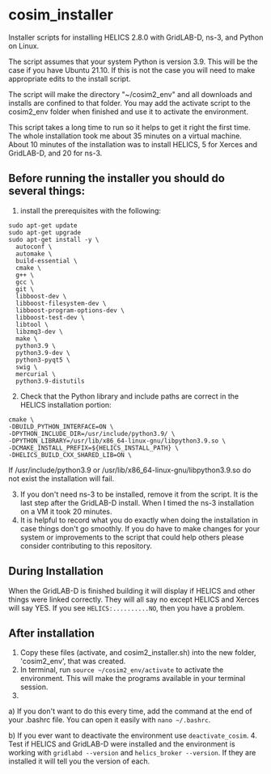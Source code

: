 # cosim_installer
Installer scripts for installing HELICS 2.8.0 with GridLAB-D, ns-3, and Python on Linux. 

The script assumes that your system Python is version 3.9. This will be the case if you have Ubuntu 21.10. If this is not the case you will need to make appropriate edits to the install script.

The script will make the directory "~/cosim2_env" and all downloads and installs are confined to that folder.
You may add the activate script to the cosim2_env folder when finished and use it to activate the environment.

This script takes a long time to run so it helps to get it right the first time. The whole installation took me about 35 minutes on a virtual machine. About 10 minutes of the installation was to install HELICS, 5 for Xerces and GridLAB-D, and 20 for ns-3.
## Before running the installer you should do several things: 
1. install the prerequisites with the following:
```
sudo apt-get update
sudo apt-get upgrade
sudo apt-get install -y \
  autoconf \
  automake \
  build-essential \
  cmake \
  g++ \
  gcc \
  git \
  libboost-dev \
  libboost-filesystem-dev \
  libboost-program-options-dev \
  libboost-test-dev \
  libtool \
  libzmq3-dev \
  make \
  python3.9 \
  python3.9-dev \
  python3-pyqt5 \
  swig \
  mercurial \
  python3.9-distutils
  ```
  2. Check that the Python library and include paths are correct in the HELICS installation portion: 
  ```
  cmake \
  -DBUILD_PYTHON_INTERFACE=ON \
  -DPYTHON_INCLUDE_DIR=/usr/include/python3.9/ \
  -DPYTHON_LIBRARY=/usr/lib/x86_64-linux-gnu/libpython3.9.so \
  -DCMAKE_INSTALL_PREFIX=${HELICS_INSTALL_PATH} \
  -DHELICS_BUILD_CXX_SHARED_LIB=ON \
  ```
  
  If /usr/include/python3.9 or /usr/lib/x86_64-linux-gnu/libpython3.9.so do not exist the installation will fail.
  
  3. If you don't need ns-3 to be installed, remove it from the script. It is the last step after the GridLAB-D install. When I timed the ns-3 installation on a VM it took 20 minutes.
  4. It is helpful to record what you do exactly when doing the installation in case things don't go smoothly. If you do have to make changes for your system or improvements to the script that could help others please consider contributing to this repository.

## During Installation
When the GridLAB-D is finished building it will display if HELICS and other things were linked correctly. They will all say no except HELICS and Xerces will say YES. 
If you see `HELICS:..........NO`, then you have a problem.

## After installation
1. Copy these files (activate, and cosim2_installer.sh) into the new folder, 'cosim2_env', that was created.
2. In terminal, run `source ~/cosim2_env/activate` to activate the environment. This will make the programs available in your terminal session.
3. 
  a) If you don't want to do this every time, add the command at the end of your .bashrc file. You can open it easily with `nano ~/.bashrc`.
  
  b) If you ever want to deactivate the environment use `deactivate_cosim`.
4. Test if HELICS and GridLAB-D were installed and the environment is working with `gridlabd --version` and `helics_broker --version`. If they are installed it will tell you the version of each.

 
